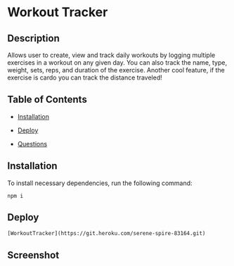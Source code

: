 # Workout Tracker 

  
  ## Description
  
Allows user to create, view and track daily workouts by logging multiple exercises in a workout on any given day. You can also track the name, type, weight, sets, reps, and duration of the exercise. Another cool feature, if the exercise is cardo you can track the distance traveled! 
  
  ## Table of Contents 
  
  * [Installation](#installation)
  
  * [Deploy](#deploy)
  
  * [Questions](#questions)
  
  ## Installation
  
  To install necessary dependencies, run the following command:
  
  ```
  npm i
  ```
  
  ## Deploy
  ```
  [WorkoutTracker](https://git.heroku.com/serene-spire-83164.git)
  ```
  
## Screenshot
  
  
  
  
